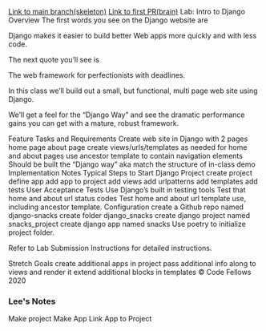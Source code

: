 [Link to main branch(skeleton)](https://github.com/LeeThomas13/django-snacks)
[Link to first PR(brain)]()
Lab: Intro to Django
Overview
The first words you see on the Django website are

Django makes it easier to build better Web apps more quickly and with less code.

The next quote you’ll see is

The web framework for perfectionists with deadlines.

In this class we’ll build out a small, but functional, multi page web site using Django.

We’ll get a feel for the “Django Way” and see the dramatic performance gains you can get with a mature, robust framework.

Feature Tasks and Requirements
Create web site in Django with 2 pages
home page
about page
create views/urls/templates as needed for home and about pages
use ancestor template to contain navigation elements
Should be built the “Django way” aka match the structure of in-class demo
Implementation Notes
Typical Steps to Start Django Project
create project
define app
add app to project
add views
add urlpatterns
add templates
add tests
User Acceptance Tests
Use Django’s built in testing tools
Test that home and about url status codes
Test home and about url template use, including ancestor template.
Configuration
create a Github repo named django-snacks
create folder django_snacks
create django project named snacks_project
create django app named snacks
Use poetry to initialize project folder.

Refer to Lab Submission Instructions for detailed instructions.

Stretch Goals
create additional apps in project
pass additional info along to views and render it
extend additional blocks in templates
© Code Fellows 2020

### Lee's Notes
Make project
Make App
Link App to Project